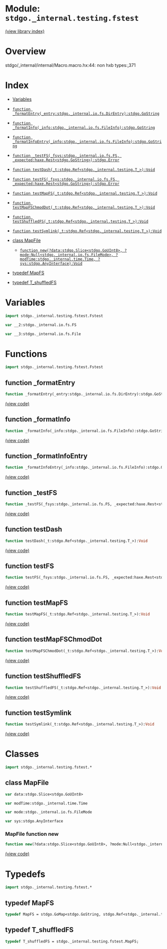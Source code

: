 # Module: `stdgo._internal.testing.fstest`

[(view library index)](../../../stdgo.md)


# Overview


stdgo/_internal/internal/Macro.macro.hx:44: non hxb types:,371

# Index


- [Variables](<#variables>)

- [`function _formatEntry(_entry:stdgo._internal.io.fs.DirEntry):stdgo.GoString`](<#function-_formatentry>)

- [`function _formatInfo(_info:stdgo._internal.io.fs.FileInfo):stdgo.GoString`](<#function-_formatinfo>)

- [`function _formatInfoEntry(_info:stdgo._internal.io.fs.FileInfo):stdgo.GoString`](<#function-_formatinfoentry>)

- [`function _testFS(_fsys:stdgo._internal.io.fs.FS, _expected:haxe.Rest<stdgo.GoString>):stdgo.Error`](<#function-_testfs>)

- [`function testDash(_t:stdgo.Ref<stdgo._internal.testing.T_>):Void`](<#function-testdash>)

- [`function testFS(_fsys:stdgo._internal.io.fs.FS, _expected:haxe.Rest<stdgo.GoString>):stdgo.Error`](<#function-testfs>)

- [`function testMapFS(_t:stdgo.Ref<stdgo._internal.testing.T_>):Void`](<#function-testmapfs>)

- [`function testMapFSChmodDot(_t:stdgo.Ref<stdgo._internal.testing.T_>):Void`](<#function-testmapfschmoddot>)

- [`function testShuffledFS(_t:stdgo.Ref<stdgo._internal.testing.T_>):Void`](<#function-testshuffledfs>)

- [`function testSymlink(_t:stdgo.Ref<stdgo._internal.testing.T_>):Void`](<#function-testsymlink>)

- [class MapFile](<#class-mapfile>)

  - [`function new(?data:stdgo.Slice<stdgo.GoUInt8>, ?mode:Null<stdgo._internal.io.fs.FileMode>, ?modTime:stdgo._internal.time.Time, ?sys:stdgo.AnyInterface):Void`](<#mapfile-function-new>)

- [typedef MapFS](<#typedef-mapfs>)

- [typedef T\_shuffledFS](<#typedef-t_shuffledfs>)

# Variables


```haxe
import stdgo._internal.testing.fstest.Fstest
```


```haxe
var __2:stdgo._internal.io.fs.FS
```


```haxe
var __3:stdgo._internal.io.fs.File
```


# Functions


```haxe
import stdgo._internal.testing.fstest.Fstest
```


## function \_formatEntry


```haxe
function _formatEntry(_entry:stdgo._internal.io.fs.DirEntry):stdgo.GoString
```


[\(view code\)](<./Fstest.hx#L174>)


## function \_formatInfo


```haxe
function _formatInfo(_info:stdgo._internal.io.fs.FileInfo):stdgo.GoString
```


[\(view code\)](<./Fstest.hx#L176>)


## function \_formatInfoEntry


```haxe
function _formatInfoEntry(_info:stdgo._internal.io.fs.FileInfo):stdgo.GoString
```


[\(view code\)](<./Fstest.hx#L175>)


## function \_testFS


```haxe
function _testFS(_fsys:stdgo._internal.io.fs.FS, _expected:haxe.Rest<stdgo.GoString>):stdgo.Error
```


[\(view code\)](<./Fstest.hx#L173>)


## function testDash


```haxe
function testDash(_t:stdgo.Ref<stdgo._internal.testing.T_>):Void
```


[\(view code\)](<./Fstest.hx#L178>)


## function testFS


```haxe
function testFS(_fsys:stdgo._internal.io.fs.FS, _expected:haxe.Rest<stdgo.GoString>):stdgo.Error
```


[\(view code\)](<./Fstest.hx#L172>)


## function testMapFS


```haxe
function testMapFS(_t:stdgo.Ref<stdgo._internal.testing.T_>):Void
```


[\(view code\)](<./Fstest.hx#L170>)


## function testMapFSChmodDot


```haxe
function testMapFSChmodDot(_t:stdgo.Ref<stdgo._internal.testing.T_>):Void
```


[\(view code\)](<./Fstest.hx#L171>)


## function testShuffledFS


```haxe
function testShuffledFS(_t:stdgo.Ref<stdgo._internal.testing.T_>):Void
```


[\(view code\)](<./Fstest.hx#L179>)


## function testSymlink


```haxe
function testSymlink(_t:stdgo.Ref<stdgo._internal.testing.T_>):Void
```


[\(view code\)](<./Fstest.hx#L177>)


# Classes


```haxe
import stdgo._internal.testing.fstest.*
```


## class MapFile


```haxe
var data:stdgo.Slice<stdgo.GoUInt8>
```


```haxe
var modTime:stdgo._internal.time.Time
```


```haxe
var mode:stdgo._internal.io.fs.FileMode
```


```haxe
var sys:stdgo.AnyInterface
```


### MapFile function new


```haxe
function new(?data:stdgo.Slice<stdgo.GoUInt8>, ?mode:Null<stdgo._internal.io.fs.FileMode>, ?modTime:stdgo._internal.time.Time, ?sys:stdgo.AnyInterface):Void
```


[\(view code\)](<./Fstest.hx#L10>)


# Typedefs


```haxe
import stdgo._internal.testing.fstest.*
```


## typedef MapFS


```haxe
typedef MapFS = stdgo.GoMap<stdgo.GoString, stdgo.Ref<stdgo._internal.testing.fstest.MapFile>>;
```


## typedef T\_shuffledFS


```haxe
typedef T_shuffledFS = stdgo._internal.testing.fstest.MapFS;
```


